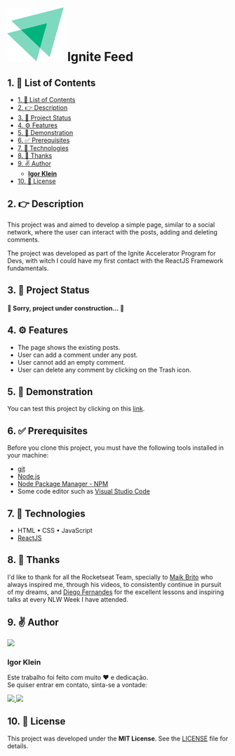 <h1 align="left">
    <img alt="Ignite Feed Logo" title="Ignite Feed Logo" src="./src/assets/ignite-logo.svg">
    Ignite Feed
</h1>

## 1. 🏁 List of Contents

- [1. 🏁 List of Contents](#1--list-of-contents)
- [2. 👉 Description](#2--description)
- [3. 🚦 Project Status](#3--project-status)
- [4. ⚙️ Features](#4-️-features)
- [5. 🤩 Demonstration](#5--demonstration)
- [6. ✅ Prerequisites](#6--prerequisites)
- [7. 🚀 Technologies](#7--technologies)
- [8. 🙏 Thanks](#8--thanks)
- [9. ✌️ Author](#9-️-author)
  - [**Igor Klein**](#igor-klein)
- [10. 📄 License](#10--license)

## 2. 👉 Description

This project was and aimed to develop a simple page, similar to a social network, where the user can interact with the posts, adding and deleting comments.

The project was developed as part of the Ignite Accelerator Program for Devs, with witch I could have my first contact with the ReactJS Framework fundamentals. 

## 3. 🚦 Project Status

<h4 align="left">🚧 Sorry, project under construction... 🚧</h4>

## 4. ⚙️ Features

- The page shows the existing posts.
- User can add a comment under any post.
- User cannot add an empty comment.
- User can delete any comment by clicking on the Trash icon.

## 5. 🤩 Demonstration

You can test this project by clicking on this [link](https://chimerical-arithmetic-2b3687.netlify.app/).

## 6. ✅ Prerequisites

Before you clone this project, you must have the following tools installed in your machine:
- [git](https://github.com/)
- [Node.js](https://nodejs.org)
- [Node Package Manager - NPM](https://www.npmjs.com/)
- Some code editor such as [Visual Studio Code](https://code.visualstudio.com/)


## 7. 🚀 Technologies

- HTML • CSS • JavaScript
- [ReactJS](https://reactjs.org/)

## 8. 🙏 Thanks
I'd like to thank for all the Rocketseat Team, specially to [Maik Brito](https://github.com/maykbrito) who always inspired me, through his videos, to consistently continue in pursuit of my dreams, and [Diego Fernandes](https://github.com/diego3g) for the excellent lessons and inspiring talks at every NLW Week I have attended.

## 9. ✌️ Author

<img
    src="https://www.github.com/IgorKlein.png" 
    height="100px"
    >

### **Igor Klein**

Este trabalho foi feito com muito ❤️ e dedicação.<br>
Se quiser entrar em contato, sinta-se a vontade:

<a href="https://www.linkedin.com/in/igor-klein/">
    <img src="https://img.shields.io/badge/-IgorKlein-blue?style=flat-square&logo=Linkedin&logoColor=white&link=https://www.linkedin.com/in/igor-klein/">
</a>
<a href="mailto:igor.klein.sl@gmail.com">
    <img src="https://img.shields.io/badge/-igor.klein.sl@gmail.com-c14438?style=flat-square&logo=Gmail&logoColor=white&link=mailto:igor.klein.sl@gmail.com">
</a>

## 10. 📄 License

This project was developed under the **MIT License**. See the [LICENSE](#) file for details.



